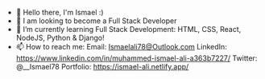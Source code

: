 
* 👋 Hello there, I'm Ismael :)
* 👀 I am looking to become a Full Stack Developer
* 🌱 I’m currently learning Full Stack Development: HTML, CSS, React, NodeJS, Python & Django!
* 📫 How to reach me:
        Email: Ismaelali78@Outlook.com
        LinkedIn: https://www.linkedin.com/in/muhammed-ismael-ali-a363b7227/
        Twitter: @__Ismael78
        Portfolio: https://ismael-ali.netlify.app/

